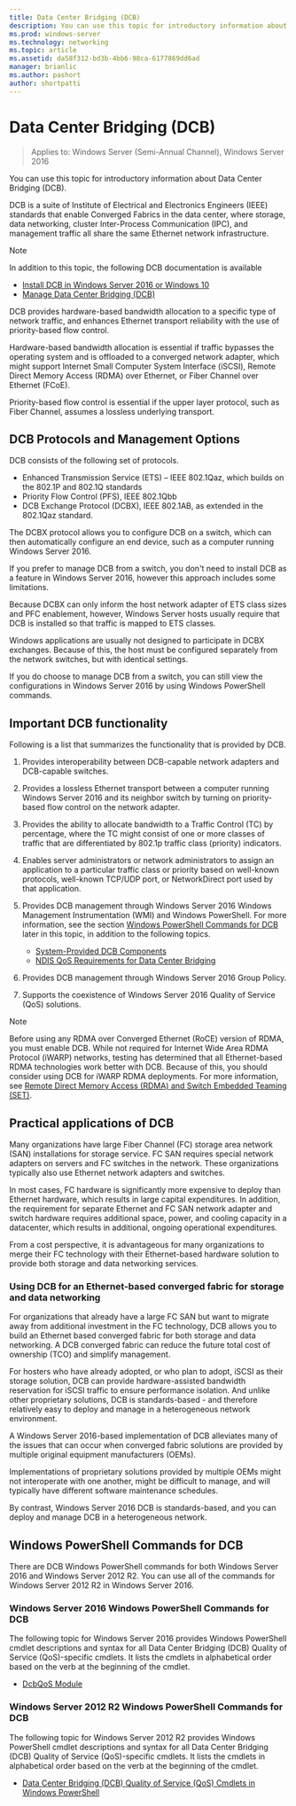 ```yaml
---
title: Data Center Bridging (DCB)
description: You can use this topic for introductory information about Data Center Bridging in Windows Server 2016.
ms.prod: windows-server
ms.technology: networking
ms.topic: article
ms.assetid: da58f312-bd3b-4bb6-98ca-6177869dd6ad
manager: brianlic
ms.author: pashort
author: shortpatti
---
```


# Data Center Bridging \(DCB\)

>Applies to: Windows Server (Semi-Annual Channel), Windows Server 2016

You can use this topic for introductory information about Data Center Bridging \(DCB\).

DCB is a suite of Institute of Electrical and Electronics Engineers \(IEEE\) standards that enable Converged Fabrics in the data center, where storage, data networking, cluster Inter\-Process Communication \(IPC\), and management traffic all share the same Ethernet network infrastructure.

>[!NOTE]
>In addition to this topic, the following DCB documentation is available
>
>- [Install DCB in Windows Server 2016 or Windows 10](dcb-install.md)
>- [Manage Data Center Bridging (DCB)](dcb-manage.md)

DCB provides hardware\-based bandwidth allocation to a specific type of network traffic, and enhances Ethernet transport reliability with the use of priority\-based flow control.

Hardware\-based bandwidth allocation is essential if traffic bypasses the operating system and is offloaded to a converged network adapter, which might support Internet Small Computer System Interface \(iSCSI\), Remote Direct Memory Access \(RDMA\) over Ethernet, or Fiber Channel over Ethernet \(FCoE\).

Priority\-based flow control is essential if the upper layer protocol, such as Fiber Channel, assumes a lossless underlying transport.

## DCB Protocols and Management Options

DCB consists of the following set of protocols. 

- Enhanced Transmission Service \(ETS\) – IEEE 802.1Qaz, which builds on the 802.1P and 802.1Q
standards
- Priority Flow Control \(PFS\), IEEE 802.1Qbb 
- DCB Exchange Protocol \(DCBX\), IEEE 802.1AB, as extended in the 802.1Qaz standard.

The DCBX protocol allows you to configure DCB on a switch, which can then automatically configure an end device, such as a computer running Windows Server 2016.

If you prefer to manage DCB from a switch, you don't need to install DCB as a feature in Windows Server 2016, however this approach includes some limitations.

Because DCBX can only inform the host network adapter of ETS class sizes and PFC enablement, however, Windows Server hosts usually require that DCB is installed so that traffic is mapped to ETS classes.

Windows applications are usually not designed to participate in DCBX exchanges. Because of this, the host must be configured separately from the network switches, but with identical settings.

If you do choose to manage DCB from a switch, you can still view the configurations in Windows Server 2016 by using Windows PowerShell commands.

##  Important DCB functionality

Following is a list that summarizes the functionality that is provided by DCB.

1. Provides interoperability between DCB\-capable network adapters and DCB\-capable switches.

2. Provides a lossless Ethernet transport between a computer running Windows Server 2016 and its neighbor switch by turning on priority\-based flow control on the network adapter.

3. Provides the ability to allocate bandwidth to a Traffic Control \(TC\) by percentage, where the TC might consist of one or more classes of traffic that are differentiated by 802.1p traffic class \(priority\) indicators.

4. Enables server administrators or network administrators to assign an application to a particular traffic class or priority based on well-known protocols, well-known TCP/UDP port, or NetworkDirect port used by that application.

5. Provides DCB management through Windows Server 2016 Windows Management Instrumentation \(WMI\) and Windows PowerShell. For more information, see the section [Windows PowerShell Commands for DCB](#bkmk_wps) later in this topic, in addition to the following topics.
	- [System-Provided DCB Components](https://msdn.microsoft.com/windows/hardware/drivers/network/system-provided-dcb-components)
	- [NDIS QoS Requirements for Data Center Bridging](https://msdn.microsoft.com/windows/hardware/drivers/network/ndis-qos-requirements-for-data-center-bridging)

6. Provides DCB management through Windows Server 2016 Group Policy.

7. Supports the coexistence of Windows Server 2016 Quality of Service \(QoS\) solutions.

>[!NOTE]
>Before using any RDMA over Converged Ethernet \(RoCE\) version of RDMA, you must enable DCB. While not required for Internet Wide Area RDMA Protocol \(iWARP\) networks, testing has determined that all Ethernet\-based RDMA technologies work better with DCB. Because of this, you should consider using DCB for iWARP RDMA deployments. For more information, see [Remote Direct Memory Access (RDMA) and Switch Embedded Teaming (SET)](../../../virtualization/hyper-v-virtual-switch/RDMA-and-Switch-Embedded-Teaming.md).

##  Practical applications of DCB

Many organizations have large Fiber Channel \(FC\) storage area network \(SAN\) installations for storage service. FC SAN requires special network adapters on servers and FC switches in the network. These organizations typically also use Ethernet network adapters and switches.

In most cases, FC hardware is significantly more expensive to deploy than Ethernet hardware, which results in large capital expenditures. In addition, the requirement for separate Ethernet and FC SAN network adapter and switch hardware requires additional space, power, and cooling capacity in a datacenter, which results in additional, ongoing operational expenditures.

From a cost perspective, it is advantageous for many organizations to merge their FC technology with their Ethernet\-based hardware solution to provide both storage and data networking services.

### Using DCB for an Ethernet\-based converged fabric for storage and data networking

For organizations that already have a large FC SAN but want to migrate away from additional investment in the FC technology, DCB allows you to build an Ethernet based converged fabric for both storage and data networking. A DCB converged fabric can reduce the future total cost of ownership \(TCO\) and simplify management.

For hosters who have already adopted, or who plan to adopt, iSCSI as their storage solution, DCB can provide hardware\-assisted bandwidth reservation for iSCSI traffic to ensure performance isolation. And unlike other proprietary solutions, DCB is standards\-based - and therefore relatively easy to deploy and manage in a heterogeneous network environment.

A Windows Server 2016\-based implementation of DCB alleviates many of the issues that can occur when converged fabric solutions are provided by multiple original equipment manufacturers \(OEMs\).

Implementations of proprietary solutions provided by multiple OEMs might not interoperate with one another, might be difficult to manage, and will typically have different software maintenance schedules. 

By contrast, Windows Server 2016 DCB is standards\-based, and you can deploy and manage DCB in a heterogeneous network.

## <a name="bkmk_wps"></a>Windows PowerShell Commands for DCB

There are DCB Windows PowerShell commands for both Windows Server 2016 and Windows Server 2012 R2. You can use all of the commands for Windows Server 2012 R2 in Windows Server 2016.

### Windows Server 2016 Windows PowerShell Commands for DCB

The following topic for Windows Server 2016 provides Windows PowerShell cmdlet descriptions and syntax for all Data Center Bridging \(DCB\) Quality of Service \(QoS\)\-specific cmdlets. It lists the cmdlets in alphabetical order based on the verb at the beginning of the cmdlet.

- [DcbQoS Module](https://technet.microsoft.com/itpro/powershell/windows/dcbqos/dcbqos)

### Windows Server 2012 R2 Windows PowerShell Commands for DCB

The following topic for Windows Server 2012 R2 provides Windows PowerShell cmdlet descriptions and syntax for all Data Center Bridging \(DCB\) Quality of Service \(QoS\)\-specific cmdlets. It lists the cmdlets in alphabetical order based on the verb at the beginning of the cmdlet.

- [Data Center Bridging (DCB) Quality of Service (QoS) Cmdlets in Windows PowerShell](https://technet.microsoft.com/library/hh967440.aspx)

